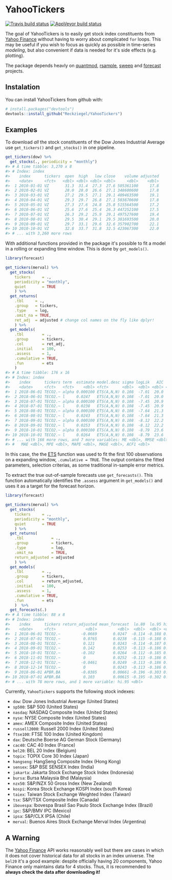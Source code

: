 
<!-- README.md is generated from README.Rmd. Please edit that file -->
YahooTickers
============

[![Travis build status](https://travis-ci.org/Reckziegel/YahooTickers.svg?branch=master)](https://travis-ci.org/Reckziegel/YahooTickers) [![AppVeyor build status](https://ci.appveyor.com/api/projects/status/github/Reckziegel/YahooTickers?branch=master&svg=true)](https://ci.appveyor.com/project/Reckziegel/YahooTickers)

The goal of YahooTickers is to easily get stock index constituents from [Yahoo Finance](https://finance.yahoo.com/) without having to worry about complicated `for` loops. This may be useful if you wish to focus as quickly as possible in time-series *modeling*, but also convenient if data is needed for it's side effects (e.g. plotting).

The package depends heavly on [quantmod](https://github.com/joshuaulrich/quantmod), [rsample](https://github.com/topepo/rsample), [sweep](https://github.com/business-science/sweep) and [forecast](https://github.com/robjhyndman/forecast) projects.

Instalation
-----------

You can install YahooTickers from github with:

``` r
# install.packages("devtools")
devtools::install_github("Reckziegel/YahooTickers")
```

Examples
--------

To download *all* the stock constituents of the Dow Jones Industrial Average use `get_tickers()` and `get_stocks()` in one pipeline.

``` r
get_tickers(dow) %>% 
  get_stocks(., periodicity = "monthly")
#> # A time tibble: 3,270 x 8
#> # Index: index
#>    index      tickers  open  high   low close    volume adjusted
#>    <date>     <fct>   <dbl> <dbl> <dbl> <dbl>     <dbl>    <dbl>
#>  1 2010-01-01 VZ       31.3  31.4  27.3  27.6 505361100     17.8
#>  2 2010-02-01 VZ       28.0  28.0  26.6  27.1 348600600     17.8
#>  3 2010-03-01 VZ       27.2  29.5  27.1  29.1 409463500     19.1
#>  4 2010-04-01 VZ       29.3  29.7  26.8  27.1 503870600     17.8
#>  5 2010-05-01 VZ       27.3  27.6  24.8  25.8 515564500     17.2
#>  6 2010-06-01 VZ       25.6  27.6  25.4  26.3 447252100     17.5
#>  7 2010-07-01 VZ       26.3  29.2  25.9  29.1 497527600     19.4
#>  8 2010-08-01 VZ       29.5  30.4  29.1  29.5 381693500     20.0
#>  9 2010-09-01 VZ       29.7  33.1  29.6  32.6 357902700     22.1
#> 10 2010-10-01 VZ       32.8  33.7  31.8  32.5 423067300     22.0
#> # ... with 3,260 more rows
```

With additional functions provided in the package it's possible to fit a model in a rolling or expanding time window. This is done by `get_models()`.

``` r
library(forecast)

get_tickers(merval) %>%
  get_stocks(
    tickers     = ., 
    periodicity = "monthly",
    quiet       = TRUE
    ) %>% 
  get_returns(
    .tbl     = ., 
    .group   = tickers, 
    .type    = log, 
    .omit_na = TRUE, 
    ret_adj  = adjusted # change col names on the fly like dplyr!
    ) %>% 
  get_models(
    .tbl        = .,
    .group      = tickers, 
    .col        = ret_adj, 
    .initial    = 100, 
    .assess     = 1, 
    .cumulative = TRUE, 
    .fun        = ets
    ) 
#> # A time tibble: 176 x 16
#> # Index: index
#>    index      tickers term  estimate model.desc sigma logLik   AIC   BIC
#>    <date>     <fct>   <fct>    <dbl> <fct>      <dbl>  <dbl> <dbl> <dbl>
#>  1 2018-06-01 TECO2.~ alpha 0.000100 ETS(A,N,N) 0.108  -7.01  20.0  27.8
#>  2 2018-06-01 TECO2.~ l     0.0247   ETS(A,N,N) 0.108  -7.01  20.0  27.8
#>  3 2018-07-01 TECO2.~ alpha 0.000100 ETS(A,N,N) 0.108  -7.45  20.9  28.7
#>  4 2018-07-01 TECO2.~ l     0.0238   ETS(A,N,N) 0.108  -7.45  20.9  28.7
#>  5 2018-08-01 TECO2.~ alpha 0.000100 ETS(A,N,N) 0.108  -7.64  21.3  29.2
#>  6 2018-08-01 TECO2.~ l     0.0243   ETS(A,N,N) 0.108  -7.64  21.3  29.2
#>  7 2018-09-01 TECO2.~ alpha 0.000100 ETS(A,N,N) 0.108  -8.12  22.2  30.1
#>  8 2018-09-01 TECO2.~ l     0.0253   ETS(A,N,N) 0.108  -8.12  22.2  30.1
#>  9 2018-10-01 TECO2.~ alpha 0.000100 ETS(A,N,N) 0.108  -8.79  23.6  31.5
#> 10 2018-10-01 TECO2.~ l     0.0264   ETS(A,N,N) 0.108  -8.79  23.6  31.5
#> # ... with 166 more rows, and 7 more variables: ME <dbl>, RMSE <dbl>,
#> #   MAE <dbl>, MPE <dbl>, MAPE <dbl>, MASE <dbl>, ACF1 <dbl>
```

In this case, the the [ETS](http://pkg.robjhyndman.com/forecast/reference/ets.html) function was used to fit the first 100 observations on a expanding window, `.cumulative = TRUE`. The output contains the fitted parameters, selection criterias, as some traditional in-sample error metrics.

To extract the true out-of-sample forecasts use `get_forecasts()`. This function automatically identifies the `.assess` argument in `get_models()` and uses it as a target for the forecast horizon.

``` r
library(forecast)

get_tickers(merval) %>%
  get_stocks(
    tickers     = ., 
    periodicity = "monthly",
    quiet       = TRUE
    ) %>% 
  get_returns(
    .tbl            = ., 
    .group          = tickers, 
    .type           = log, 
    .omit_na        = TRUE, 
    return_adjusted = adjusted
    ) %>% 
  get_models(
    .tbl        = .,
    .group      = tickers, 
    .col        = return_adjusted, 
    .initial    = 100, 
    .assess     = 1, 
    .cumulative = TRUE, 
    .fun        = ets
    )  %>% 
  get_forecasts(.)
#> # A time tibble: 88 x 8
#> # Index: index
#>    index      tickers return_adjusted mean_forecast  lo.80  lo.95 hi.80
#>    <date>     <fct>             <dbl>         <dbl>  <dbl>  <dbl> <dbl>
#>  1 2018-06-01 TECO2.~         -0.0669       0.0247  -0.114 -0.188 0.164
#>  2 2018-07-01 TECO2.~          0.0765       0.0238  -0.115 -0.188 0.162
#>  3 2018-08-01 TECO2.~          0.121        0.0243  -0.114 -0.187 0.162
#>  4 2018-09-01 TECO2.~          0.142        0.0253  -0.113 -0.186 0.163
#>  5 2018-10-01 TECO2.~         -0.102        0.0264  -0.112 -0.185 0.164
#>  6 2018-11-01 TECO2.~          0            0.0252  -0.113 -0.186 0.164
#>  7 2018-12-01 TECO2.~         -0.0461       0.0249  -0.113 -0.186 0.163
#>  8 2018-12-14 TECO2.~          0            0.0243  -0.113 -0.186 0.162
#>  9 2018-06-01 APBR.BA         -0.0385       0.00661 -0.196 -0.303 0.209
#> 10 2018-07-01 APBR.BA          0.103        0.00615 -0.195 -0.302 0.207
#> # ... with 78 more rows, and 1 more variable: hi.95 <dbl>
```

Currently, `YahooTickers` supports the following stock indexes:

-   `dow`: Dow Jones Industrial Average (United States)
-   `sp500`: S&P 500 (United States)
-   `nasdaq`: NASDAQ Composite Index (United States)
-   `nyse`: NYSE Composite Index (United States)
-   `amex`: AMEX Composite Index (United States)
-   `russell2000`: Russell 2000 Index (United States)
-   `ftse100`: FTSE 100 Index (United Kingdom)
-   `dax`: Deutsche Boerse AG German Stock (Germany)
-   `cac40`: CAC 40 Index (France)
-   `bel20`: BEL 20 Index (Belgium)
-   `topix`: TOPIX Core 30 Index (Japan)
-   `hangseng`: HangSeng Composite Index (Hong Kong)
-   `sensex`: S&P BSE SENSEX Index (India)
-   `jakarta`: Jakarta Stock Exchange Stock Index (Indonesia)
-   `bursa`: Bursa Malaysia Bhd (Malaysia)
-   `nzx50`: S&P/NZX 50 Gross Index (New Zealand)
-   `kospi`: Korea Stock Exchange KOSPI Index (south Korea)
-   `taiex`: Taiwan Stock Exchange Weighted Index (Taiwan)
-   `tsx`: S&P/TSX Composite Index (Canada)
-   `ibovespa`: Ibovespa Brasil Sao Paulo Stock Exchange Index (Brazil)
-   `ipc`: S&P/BMV IPC (Mexico)
-   `ipsa`: S&P/CLX IPSA (Chile)
-   `merval`: Buenos Aires Stock Exchange Merval Index (Argentina)

A Warning
---------

The [Yahoo Finance](https://finance.yahoo.com/) API works reasonably well but there are cases in which it does not cover historical data for all stocks in an index universe. The `bel20` it's a good example: despite officially having 20 components, Yahoo Finance only maintains data for 4 stocks. Thus, it is recommended to **always check the data after downloading it!**

